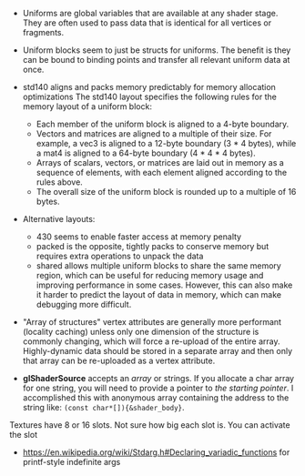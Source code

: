 - Uniforms are global variables that are available at any shader stage. They are often used to pass data that is identical for all vertices or fragments.
- Uniform blocks seem to just be structs for uniforms. The benefit is they can be bound to binding points and transfer all relevant uniform data at once.

- std140 aligns and packs memory predictably for memory allocation optimizations
    The std140 layout specifies the following rules for the memory layout of a uniform block:
    - Each member of the uniform block is aligned to a 4-byte boundary.
    - Vectors and matrices are aligned to a multiple of their size. For example, a vec3 is aligned to a 12-byte boundary (3 * 4 bytes), while a mat4 is aligned to a 64-byte boundary (4 * 4 * 4 bytes).
    - Arrays of scalars, vectors, or matrices are laid out in memory as a sequence of elements, with each element aligned according to the rules above.
    - The overall size of the uniform block is rounded up to a multiple of 16 bytes.
- Alternative layouts:
    - 430 seems to enable faster access at memory penalty
    - packed is the opposite, tightly packs to conserve memory but requires extra operations to unpack the data
    - shared allows multiple uniform blocks to share the same memory region, which can be useful for reducing memory usage and improving performance in some cases. However, this can also make it harder to predict the layout of data in memory, which can make debugging more difficult.

- "Array of structures" vertex attributes are generally more performant (locality caching) unless only one dimension of the structure is commonly changing, which will force a re-upload of the entire array. Highly-dynamic data should be stored in a separate array and then only that array can be re-uploaded as a vertex attribute.

- **glShaderSource** accepts an *array* or strings. If you allocate a char array for one string, you will need to provide a pointer to *the starting pointer*. I accomplished this with anonymous array containing the address to the string like: `(const char*[]){&shader_body}`.

Textures have 8 or 16 slots. Not sure how big each slot is. You can activate the slot 

- https://en.wikipedia.org/wiki/Stdarg.h#Declaring_variadic_functions for printf-style indefinite args